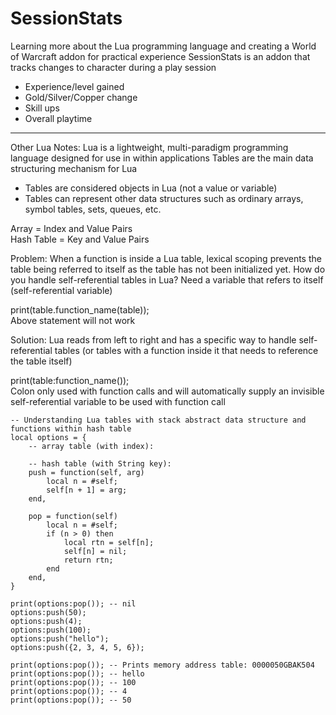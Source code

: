 # SessionStats
Learning more about the Lua programming language and creating a World of Warcraft addon for practical experience
SessionStats is an addon that tracks changes to character during a play session 
- Experience/level gained
- Gold/Silver/Copper change
- Skill ups
- Overall playtime

---------------
Other Lua Notes: 
Lua is a lightweight, multi-paradigm programming language designed for use in within applications
Tables are the main data structuring mechanism for Lua
- Tables are considered objects in Lua (not a value or variable)
- Tables can represent other data structures such as ordinary arrays, symbol tables, sets, queues, etc.

Array = Index and Value Pairs <br />
Hash Table = Key and Value Pairs <br />

Problem: When a function is inside a Lua table, lexical scoping prevents the table being referred to itself as the table has not been initialized yet. How do you handle self-referential tables in Lua?
Need a variable that refers to itself (self-referential variable)

print(table.function_name(table)); <br />
Above statement will not work

Solution: Lua reads from left to right and has a specific way to handle self-referential tables (or tables with a function inside it that needs to reference the table itself)

print(table:function_name()); <br />
Colon only used with function calls and will automatically supply an invisible self-referential variable to be used with function call

```
-- Understanding Lua tables with stack abstract data structure and functions within hash table
local options = {
    -- array table (with index): 

    -- hash table (with String key): 
    push = function(self, arg)
        local n = #self; 
        self[n + 1] = arg; 
    end, 

    pop = function(self)
        local n = #self; 
        if (n > 0) then 
            local rtn = self[n]; 
            self[n] = nil; 
            return rtn; 
        end
    end, 
}

print(options:pop()); -- nil
options:push(50); 
options:push(4); 
options:push(100); 
options:push("hello"); 
options:push({2, 3, 4, 5, 6});

print(options:pop()); -- Prints memory address table: 0000050GBAK504
print(options:pop()); -- hello
print(options:pop()); -- 100
print(options:pop()); -- 4
print(options:pop()); -- 50
```

